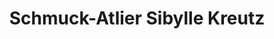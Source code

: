 ---
title: "Schmuck-Atlier Sibylle Kreutz"
url: /muenchen/schmuck-atlier-sibylle-kreutz/
shop: Schmuck
---
